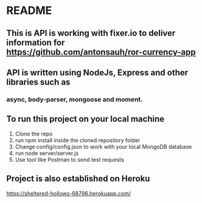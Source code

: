 # README

## This is API is working with fixer.io to deliver information for https://github.com/antonsauh/ror-currency-app

## API is written using NodeJs, Express and other libraries such as
### async, body-parser, mongoose and moment.

## To run this project on your local machine
1. Clone the repo
2. run npm install inside the cloned repository folder
3. Change config/config.json to work with your local MongoDB database
4. run node server/server.js
5. Use tool like Postman to send test requests

## Project is also established on Heroku
https://sheltered-hollows-68796.herokuapp.com/
